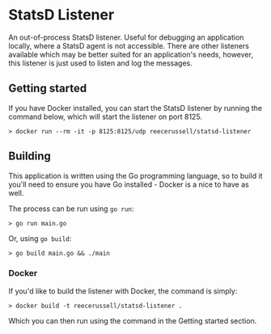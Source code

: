 # StatsD Listener

An out-of-process StatsD listener. Useful for debugging an application locally, where a StatsD agent is not accessible. There are other listeners available which may be better suited for an application's needs, however, this listener is just used to listen and log the messages.

## Getting started

If you have Docker installed, you can start the StatsD listener by running the command below, which will start the listener on port 8125.

```
> docker run --rm -it -p 8125:8125/udp reecerussell/statsd-listener
```

## Building

This application is written using the Go programming language, so to build it you'll need to ensure you have Go installed - Docker is a nice to have as well.

The process can be run using `go run`:

```
> go run main.go
```

Or, using `go build`:

```
> go build main.go && ./main
```

### Docker

If you'd like to build the listener with Docker, the command is simply:

```
> docker build -t reecerussell/statsd-listener .
```

Which you can then run using the command in the Getting started section.
